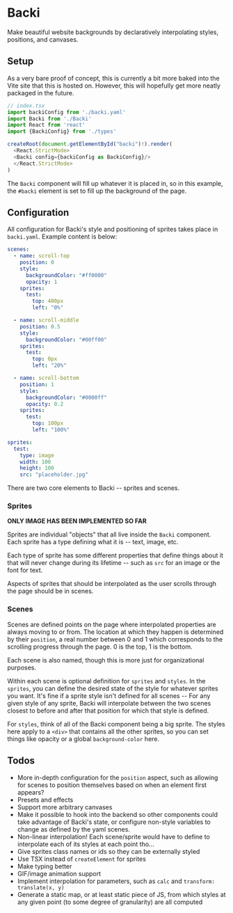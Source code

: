 # Backi

Make beautiful website backgrounds by declaratively interpolating styles, positions, and canvases.

## Setup 
As a very bare proof of concept, this is currently a bit more baked into the Vite site that this is hosted on. However, this will hopefully get more neatly packaged in the future.

```typescript
// index.tsx
import backiConfig from './backi.yaml' 
import Backi from './Backi'
import React from 'react'
import {BackiConfig} from './types'

createRoot(document.getElementById("backi")!).render(
  <React.StrictMode>
  <Backi config={backiConfig as BackiConfig}/>
  </React.StrictMode>
)
```
The `Backi` component will fill up whatever it is placed in, so in this example, the `#backi` element is set to fill up the background of the page.

## Configuration

All configuration for Backi's style and positioning of sprites takes place in `backi.yaml`. Example content is below: 

```yaml
scenes:
  - name: scroll-top
    position: 0
    style:
      backgroundColor: "#ff0000"
      opacity: 1
    sprites:
      test:
        top: 400px
        left: "0%"

  - name: scroll-middle
    position: 0.5
    style:
      backgroundColor: "#00ff00"
    sprites:
      test:
        top: 0px
        left: "20%"

  - name: scroll-bottom
    position: 1
    style:
      backgroundColor: "#0000ff"
      opacity: 0.2
    sprites:
      test:
        top: 100px
        left: "100%"

sprites:
  test:
    type: image
    width: 100
    height: 100
    src: "placeholder.jpg"
```

There are two core elements to Backi -- sprites and scenes. 

### Sprites 
**ONLY IMAGE HAS BEEN IMPLEMENTED SO FAR**

Sprites are individual "objects" that all live inside the `Backi` component. Each sprite has a type defining what it is -- text, image, etc. 

Each type of sprite has some different properties that define things about it that will never change during its lifetime -- such as `src` for an image or the font for  text.

Aspects of sprites that should be interpolated as the user scrolls through the page should be in scenes.

### Scenes
Scenes are defined points on the page where interpolated properties are always moving to or from. The location at which they happen is determined by their `position`, a real number between 0 and 1 which corresponds to the scrolling progress through the page. 0 is the top, 1 is the bottom. 

Each scene is also named, though this is more just for organizational purposes. 

Within each scene is optional definition for `sprites` and `styles`. In the `sprites`, you can define the desired state of the style for whatever sprites you want. It's fine if a sprite style isn't defined for all scenes -- For any given style of any sprite, Backi will interpolate between the two scenes closest to before and after that position for which that style is defined. 

For `styles`, think of all of the Backi component being a big sprite. The styles here apply to a `<div>` that contains all the other sprites, so you can set things like opacity or a global `background-color` here.


## Todos
- More in-depth configuration for the `position` aspect, such as allowing for scenes to position themselves based on when an element first appears? 
- Presets and effects
- Support more arbitrary canvases
- Make it possible to hook into the backend so other components could take advantage of Backi's state, or configure non-style variables to change as defined by the yaml scenes.
- Non-linear interpolation! Each scene/sprite would have to define to interpolate each of its styles at each point tho...
- Give sprites class names or ids so they can be externally styled
- Use TSX instead of `createElement` for sprites
- Make typing better
- GIF/image animation support
- Implement interpolation for parameters, such as `calc` and `transform: translate(x, y)`
- Generate a static map, or at least static piece of JS, from which styles at any given point (to some degree of granularity) are all computed
